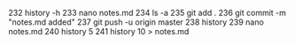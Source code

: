   232  history -h
  233  nano notes.md
  234  ls -a
  235  git add .
  236  git commit -m "notes.md added"
  237  git push -u origin master
  238  history
  239  nano notes.md
  240  history 5
  241  history 10 > notes.md
